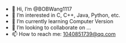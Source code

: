 - 👋 Hi, I’m @BOBWang1117
- 👀 I’m interested in C, C++, Java, Python, etc.
- 🌱 I’m currently learning Computer Version
- 💞️ I’m looking to collaborate on ...
- 📫 How to reach me: 1040851739@qq.com

<!---
BOBWang1117/BOBWang1117 is a ✨ special ✨ repository because its `README.md` (this file) appears on your GitHub profile.
You can click the Preview link to take a look at your changes.
--->

